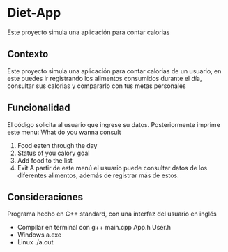 # Diet-App
Este proyecto simula una aplicación para contar calorias
## Contexto
Este proyecto simula una aplicación para contar calorias de un usuario, en este puedes ir registrando los alimentos consumidos durante el día, consultar sus calorias
y compararlo con tus metas personales
## Funcionalidad
El código solicita al usuario que ingrese su datos.
Posteriormente imprime este menu:
What do you wanna consult
1. Food eaten through the day
2. Status of you calory goal
3. Add food to the list
4. Exit
A partir de este menú el usuario puede consultar datos de los diferentes alimentos,
además de registrar más de estos.
## Consideraciones
Programa hecho en C++ standard, con una interfaz del usuario en inglés
- Compilar en terminal con g++ main.cpp App.h User.h
- Windows a.exe
- Linux ./a.out
